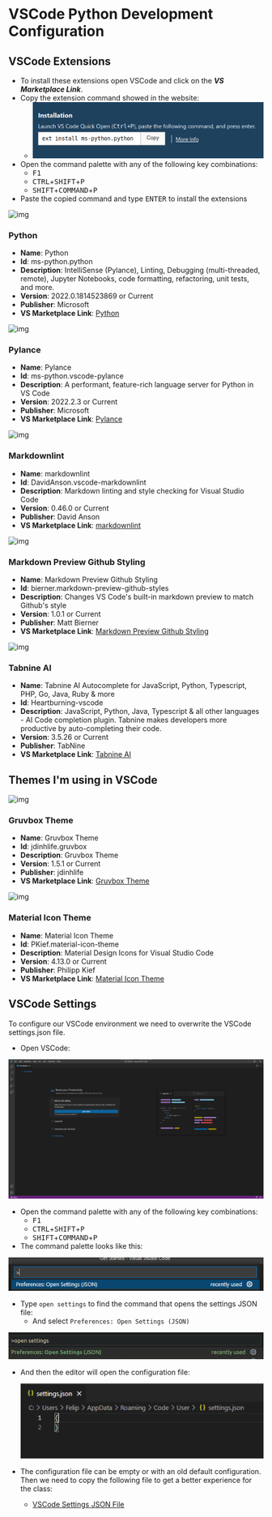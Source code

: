 # VSCode Python Development Configuration

## VSCode Extensions

- To install these extensions open VSCode and click on the ***VS Marketplace Link***.
- Copy the extension command showed in the website:
  - ![installer_code_12](images/installer_code_12.png)
- Open the command palette with any of the following key combinations:
  - <kbd> F1</kbd>
  - <kbd> CTRL</kbd>+<kbd>SHIFT</kbd>+<kbd>P</kbd>
  - <kbd> SHIFT</kbd>+<kbd>COMMAND</kbd>+<kbd>P</kbd>
- Paste the copied command and type <kbd>ENTER</kbd> to install the extensions

<img src="https://ms-python.gallerycdn.vsassets.io/extensions/ms-python/python/2022.0.1814523869/1644354142103/Microsoft.VisualStudio.Services.Icons.Default" alt="img" width="150" height="150" />

### Python

- **Name**: Python
- **Id**: ms-python.python
- **Description**: IntelliSense (Pylance), Linting, Debugging (multi-threaded, remote), Jupyter Notebooks, code formatting, refactoring, unit tests, and more.
- **Version**: 2022.0.1814523869 or Current
- **Publisher**: Microsoft
- **VS Marketplace Link**: [Python](https://marketplace.visualstudio.com/items?itemName=ms-python.python)

<img src="https://ms-python.gallerycdn.vsassets.io/extensions/ms-python/vscode-pylance/2022.2.3/1645060734406/Microsoft.VisualStudio.Services.Icons.Default" alt="img" width="150" height="150" />

### Pylance

- **Name**: Pylance
- **Id**: ms-python.vscode-pylance
- **Description**: A performant, feature-rich language server for Python in VS Code
- **Version**: 2022.2.3 or Current
- **Publisher**: Microsoft
- **VS Marketplace Link**: [Pylance](https://marketplace.visualstudio.com/items?itemName=ms-python.vscode-pylance)

<img src="https://davidanson.gallerycdn.vsassets.io/extensions/davidanson/vscode-markdownlint/0.46.0/1643599038499/Microsoft.VisualStudio.Services.Icons.Default" alt="img" width="150" height="150"  />

### Markdownlint

- **Name**: markdownlint
- **Id**: DavidAnson.vscode-markdownlint
- **Description**: Markdown linting and style checking for Visual Studio Code
- **Version**: 0.46.0 or Current
- **Publisher**: David Anson
- **VS Marketplace Link**: [markdownlint](https://marketplace.visualstudio.com/items?itemName=DavidAnson.vscode-markdownlint)

<img src="https://bierner.gallerycdn.vsassets.io/extensions/bierner/markdown-preview-github-styles/1.0.1/1642545629948/Microsoft.VisualStudio.Services.Icons.Default" alt="img" swidth="150" height="150"  />

### Markdown Preview Github Styling

- **Name**: Markdown Preview Github Styling
- **Id**: bierner.markdown-preview-github-styles
- **Description**: Changes VS Code's built-in markdown preview to match Github's style
- **Version**: 1.0.1 or Current
- **Publisher**: Matt Bierner
- **VS Marketplace Link**: [Markdown Preview Github Styling](https://marketplace.visualstudio.com/items?itemName=bierner.markdown-preview-github-styles)

<img src="https://tabnine.gallerycdn.vsassets.io/extensions/tabnine/tabnine-vscode/3.5.26/1645465964487/Microsoft.VisualStudio.Services.Icons.Default" alt="img" width="150" height="150"  />

### Tabnine AI

- **Name**: Tabnine AI Autocomplete for JavaScript, Python, Typescript, PHP, Go, Java, Ruby & more
- **Id**: Heartburning-vscode
- **Description**: JavaScript, Python, Java, Typescript & all other languages - AI Code completion plugin. Tabnine makes developers more productive by auto-completing their code.
- **Version**: 3.5.26 or Current
- **Publisher**: TabNine
- **VS Marketplace Link**: [Tabnine AI](https://marketplace.visualstudio.com/items?itemName=TabNine.tabnine-vscode)

## Themes I'm using in VSCode

<img src="https://jdinhlife.gallerycdn.vsassets.io/extensions/jdinhlife/gruvbox/1.5.1/1630802089030/Microsoft.VisualStudio.Services.Icons.Default" alt="img" width="150" height="150"/>

### Gruvbox Theme

- **Name**: Gruvbox Theme
- **Id**: jdinhlife.gruvbox
- **Description**: Gruvbox Theme
- **Version**: 1.5.1 or Current
- **Publisher**: jdinhlife
- **VS Marketplace Link**: [Gruvbox Theme](https://marketplace.visualstudio.com/items?itemName=jdinhlife.gruvbox)

<img src="https://pkief.gallerycdn.vsassets.io/extensions/pkief/material-icon-theme/4.13.0/1644538706149/Microsoft.VisualStudio.Services.Icons.Default" alt="img" width="150" height="150"/>

### Material Icon Theme

- **Name**: Material Icon Theme
- **Id**: PKief.material-icon-theme
- **Description**: Material Design Icons for Visual Studio Code
- **Version**: 4.13.0 or Current
- **Publisher**: Philipp Kief
- **VS Marketplace Link**: [Material Icon Theme](https://marketplace.visualstudio.com/items?itemName=PKief.material-icon-theme)

## VSCode Settings

To configure our VSCode environment we need to overwrite the VSCode settings.json file.

- Open VSCode:

![open_vscode](images/installer_code_7.png)

- Open the command palette with any of the following key combinations:
  - <kbd> F1</kbd>
  - <kbd> CTRL</kbd>+<kbd>SHIFT</kbd>+<kbd>P</kbd>
  - <kbd> SHIFT</kbd>+<kbd>COMMAND</kbd>+<kbd>P</kbd>
- The command palette looks like this:

![command_palette](images/installer_code_9.png)

- Type ``open settings`` to find the command that opens the settings JSON file:
  - And select ``Preferences: Open Settings (JSON)``

![type_open_settings](images/installer_code_11.png)

- And then the editor will open the configuration file:

  ![settings_json_file](images/installer_code_10.png)

- The configuration file can be empty or with an old default configuration. Then we need to copy the following file to get a better experience for the class:
  - [VSCode Settings JSON File](settings.json)

